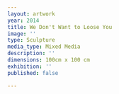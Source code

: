 ```yaml
---
layout: artwork
year: 2014
title: We Don't Want to Loose You
image: ''
type: Sculpture
media_type: Mixed Media
description: ''
dimensions: 100cm x 100 cm
exhibition: ''
published: false

---
```

